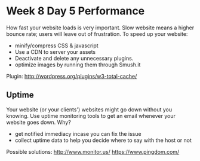 # Week 8 Day 5 Performance 

How fast your website loads is very important. Slow website means a higher bounce rate; users will leave out of frustration. To speed up your website:

* minify/compress CSS & javascript
* Use a CDN to server your assets
* Deactivate and delete any unnecessary plugins.
* optimize images by running them through Smush.it

Plugin:
http://wordpress.org/plugins/w3-total-cache/

## Uptime

Your website (or your clients') websites might go down without you knowing. Use uptime monitoring tools to get an email whenever your website goes down. Why?

* get notified immediacy incase you can fix the issue
* collect uptime data to help you decide where to say with the host or not

Possible solutions:
http://www.monitor.us/
https://www.pingdom.com/